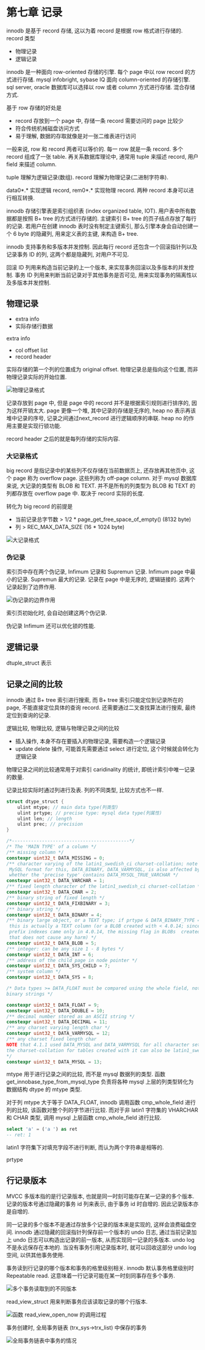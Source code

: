 # 第七章 记录

innodb 是基于 record 存储, 这以为着 record 是根据 row 格式进行存储的. 
record 类型
- 物理记录
- 逻辑记录

innodb 是一种面向 row-oriented 存储的引擎. 每个 page 中以 row record 的方式进行存储. mysql infobright, sybase IQ 面向 column-oriented 的存储引擎. sql server, oracle 数据库可以选择以 row 或者 column 方式进行存储. 混合存储方式.

基于 row 存储的好处是
- record 存放到一个 page 中, 存储一条 record 需要访问的 page 比较少
- 符合传统机械磁盘访问方式
- 易于理解, 数据的存取就像是对一张二维表进行访问

一般来说, row 和 record 两者可以等价的. 每一 row 就是一条 record. 多个 record 组成了一张 table. 再关系数据库理论中, 通常用 tuple 来描述 record, 用户 field 来描述 column.

tuple 理解为逻辑记录(数组). record 理解为物理记录(二进制字符串).

data0*.* 实现逻辑 record, rem0*.* 实现物理 record. 两种 record 本身可以进行相互转换.

innodb 存储引擎表是索引组织表 (index organized table, IOT). 用户表中所有数据都是按照 B+ tree 的方式进行存储的. 主键索引 B+ tree 的页子结点存放了每行的记录. 若用户在创建 innodb 表时没有制定主键索引, 那么引擎本身会自动创建一个 6 byte 的隐藏列, 用来定义表的主键, 来构造 B+ tree.

innodb 支持事务和多版本并发控制. 因此每行 record 还包含一个回滚指针列以及记录事务 ID 的列, 这两个都是隐藏列, 对用户不可见. 

回滚 ID 列用来构造当前记录的上一个版本, 来实现事务回滚以及多版本的并发控制.
事务 ID 列用来判断当前记录对于其他事务是否可见, 用来实现事务的隔离性以及多版本并发控制.

## 物理记录

- extra info
- 实际存储行数据

extra info
- col offset list
- record header

实际存储的第一个列的位置成为 original offset. 物理记录总是指向这个位置, 而非物理记录实际的开始位置.

![物理记录格式](https://shubuzuo.coding.net/p/image-host/d/image-host/git/raw/master/images/2022-07/2022-07-13/pic_1657678926306-32.png)  

记录存放到 page 中, 但是 page 中的 record 并不是根据索引规则进行排序的, 因为这样开销太大. page 更像一个堆, 其中记录的存储是无序的, heap no 表示再该堆中记录的序号, 记录之间通过next_record 进行逻辑顺序的串联. heap no 的作用主要是实现行锁功能.

record header 之后的就是每列存储的实际内容. 

### 大记录格式

big record 是指记录中的某些列不仅存储在当前数据页上, 还存放再其他页中, 这个 page 称为 overflow page. 这些列称为 off-page column. 对于 mysql 数据库来说, 大记录的类型有 BLOB 和 TEXT. 并不是所有的列类型为 BLOB 和 TEXT 的列都存放在 overflow page 中. 取决于 record 实际的长度.

转化为 big record 的前提是
- 当前记录总字节数 > 1/2 * page_get_free_space_of_empty() (8132 byte)
- 列 > REC_MAX_DATA_SIZE (16 * 1024 byte)

![大记录格式](https://shubuzuo.coding.net/p/image-host/d/image-host/git/raw/master/images/2022-07/2022-07-13/pic_1657679512106-47.png)  

### 伪记录

索引页中存在两个伪记录, Infimum 记录和 Supremun 记录. Infimum page 中最小的记录. Supremun 最大的记录. 记录在 page 中是无序的, 逻辑链接的. 这两个记录起到了边界作用.

![伪记录的边界作用](https://shubuzuo.coding.net/p/image-host/d/image-host/git/raw/master/images/2022-07/2022-07-13/pic_1657679707246-15.png)  

索引页初始化时, 会自动创建这两个伪记录.

伪记录 Infimum 还可以优化锁的性能.

## 逻辑记录

dtuple_struct 表示

## 记录之间的比较

innodb 通过 B+ tree 索引进行搜索, 而 B+ tree 索引只能定位到记录所在的 page, 不能直接定位具体的查询 record. 还需要通过二叉查找算法进行搜索, 最终定位到查询的记录.

逻辑比较, 物理比较, 逻辑与物理记录之间的比较

- 插入操作, 本身不存在要插入的物理记录, 需要构造一个逻辑记录
- update delete 操作, 可能首先需要通过 select 进行定位, 这个时候就会转化为逻辑记录

物理记录之间的比较通常用于对索引 caridinality 的统计, 即统计索引中唯一记录的数量. 

记录比较实际时通过列进行及表. 列的不同类型, 比较方式也不一样.

```c++
struct dtype_struct {
    ulint mtype; // main data type(列类型)
    ulint prtype; // precise type: mysql data type(列属性)
    ulint len; // length
    ulint prec; // precision
}
```

```c++
/*-------------------------------------------*/
/* The 'MAIN TYPE' of a column */
/** missing column */
constexpr uint32_t DATA_MISSING = 0;
/** character varying of the latin1_swedish_ci charset-collation; note that the
 MySQL format for this, DATA_BINARY, DATA_VARMYSQL, is also affected by
 whether the 'precise type' contains DATA_MYSQL_TRUE_VARCHAR */
constexpr uint32_t DATA_VARCHAR = 1;
/** fixed length character of the latin1_swedish_ci charset-collation */
constexpr uint32_t DATA_CHAR = 2;
/** binary string of fixed length */
constexpr uint32_t DATA_FIXBINARY = 3;
/** binary string */
constexpr uint32_t DATA_BINARY = 4;
/** binary large object, or a TEXT type; if prtype & DATA_BINARY_TYPE == 0, then
 this is actually a TEXT column (or a BLOB created with < 4.0.14; since column
 prefix indexes came only in 4.0.14, the missing flag in BLOBs  created before
 that does not cause any harm) */
constexpr uint32_t DATA_BLOB = 5;
/** integer: can be any size 1 - 8 bytes */
constexpr uint32_t DATA_INT = 6;
/** address of the child page in node pointer */
constexpr uint32_t DATA_SYS_CHILD = 7;
/** system column */
constexpr uint32_t DATA_SYS = 8;

/* Data types >= DATA_FLOAT must be compared using the whole field, not as
binary strings */

constexpr uint32_t DATA_FLOAT = 9;
constexpr uint32_t DATA_DOUBLE = 10;
/** decimal number stored as an ASCII string */
constexpr uint32_t DATA_DECIMAL = 11;
/** any charset varying length char */
constexpr uint32_t DATA_VARMYSQL = 12;
/** any charset fixed length char
NOTE that 4.1.1 used DATA_MYSQL and DATA_VARMYSQL for all character sets, and
the charset-collation for tables created with it can also be latin1_swedish_ci
*/
constexpr uint32_t DATA_MYSQL = 13;
```

mtype 用于进行记录之间的比较, 而不是 mysql 数据列的类型. 函数 get_innobase_type_from_mysql_type 负责将各种 mysql 上层的列类型转化为数据结构 dtype 的 mtype 类型.

对于列 mtype 大于等于 DATA_FLOAT, innodb 调用函数 cmp_whole_field 进行列的比较, 该函数对整个列的字节进行比较. 而对于非 latin1 字符集的 VHARCHAR 和 CHAR 类型, 调用 mysql 上层函数 cmp_whole_field 进行比较. 

```sql
select 'a' = ('a ') as ret
-- ret: 1
```

latin1 字符集下对填充字段不进行判断, 而认为两个字符串是相等的.

prtype

## 行记录版本

MVCC 多版本指的是行记录版本, 也就是同一时刻可能存在某一记录的多个版本. 记录的版本号通过隐藏的事务 id 列来表示, 由于事务 id 时自增的. 因此记录版本亦是自增的.

同一记录的多个版本不是通过存放多个记录的版本来是实现的, 这样会浪费磁盘空间. innodb 通过隐藏的回滚指针列保存前一个版本的 undo 日志, 通过当前记录加上 undo 日志可以构造出记录的前一版本, 从而实现同一记录的多版本. undo log 不是永远保存在本地的. 当没有事务引用记录版本时, 就可以回收这部分 undo log 空间, 以供其他事务使用.

事务读到行记录的哪个版本和事务的格里级别相关. innodb 默认事务格里级别时 Repeatable read. 这意味着一行记录可能在某一时刻同事存在多个事务.

![多个事务读取到的不同版本](https://shubuzuo.coding.net/p/image-host/d/image-host/git/raw/master/images/2022-07/2022-07-13/pic_1657681680559-5.png)  

read_view_struct 用来判断事务应该读取记录的哪个行版本. 

![函数 read_view_open_now 的调用过程](https://shubuzuo.coding.net/p/image-host/d/image-host/git/raw/master/images/2022-07/2022-07-13/pic_1657681902207-2.png)  

事务创建时, 全局事务链表 (trx_sys->trx_list) 中保存的事务

![全局事务链表中事务的情况](https://shubuzuo.coding.net/p/image-host/d/image-host/git/raw/master/images/2022-07/2022-07-13/pic_1657681986492-37.png)  












